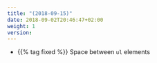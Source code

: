 ```yaml
---
title: "(2018-09-15)"
date: 2018-09-02T20:46:47+02:00
weight: 1
version:
---
```


- {{% tag fixed %}} Space between `ul` elements

